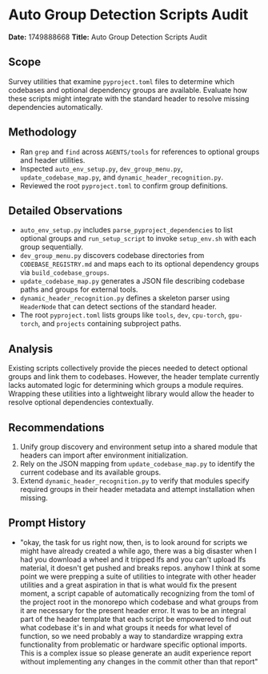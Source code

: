 # Auto Group Detection Scripts Audit

**Date:** 1749888668
**Title:** Auto Group Detection Scripts Audit

## Scope
Survey utilities that examine `pyproject.toml` files to determine which codebases and optional dependency groups are available. Evaluate how these scripts might integrate with the standard header to resolve missing dependencies automatically.

## Methodology
- Ran `grep` and `find` across `AGENTS/tools` for references to optional groups and header utilities.
- Inspected `auto_env_setup.py`, `dev_group_menu.py`, `update_codebase_map.py`, and `dynamic_header_recognition.py`.
- Reviewed the root `pyproject.toml` to confirm group definitions.

## Detailed Observations
- `auto_env_setup.py` includes `parse_pyproject_dependencies` to list optional groups and `run_setup_script` to invoke `setup_env.sh` with each group sequentially.
- `dev_group_menu.py` discovers codebase directories from `CODEBASE_REGISTRY.md` and maps each to its optional dependency groups via `build_codebase_groups`.
- `update_codebase_map.py` generates a JSON file describing codebase paths and groups for external tools.
- `dynamic_header_recognition.py` defines a skeleton parser using `HeaderNode` that can detect sections of the standard header.
- The root `pyproject.toml` lists groups like `tools`, `dev`, `cpu-torch`, `gpu-torch`, and `projects` containing subproject paths.

## Analysis
Existing scripts collectively provide the pieces needed to detect optional groups and link them to codebases. However, the header template currently lacks automated logic for determining which groups a module requires. Wrapping these utilities into a lightweight library would allow the header to resolve optional dependencies contextually.

## Recommendations
1. Unify group discovery and environment setup into a shared module that headers can import after environment initialization.
2. Rely on the JSON mapping from `update_codebase_map.py` to identify the current codebase and its available groups.
3. Extend `dynamic_header_recognition.py` to verify that modules specify required groups in their header metadata and attempt installation when missing.

## Prompt History
- "okay, the task for us right now, then, is to look around for scripts we might have already created a while ago, there was a big disaster when I had you download a wheel and it tripped lfs and you can't upload lfs material, it doesn't get pushed and breaks repos. anyhow I think at some point we were prepping a suite of utilities to integrate with other header utilities and a great aspiration in that is what would fix the present moment, a script capable of automatically recognizing from the toml of the project root in the monorepo which codebase and what groups from it are necessary for the present header error. It was to be an integral part of the header template that each script be empowered to find out what codebase it's in and what groups it needs for what level of function, so we need probably a way to standardize wrapping extra functionality from problematic or hardware specific optional imports. This is a complex issue so please generate an audit experience report without implementing any changes in the commit other than that report"
